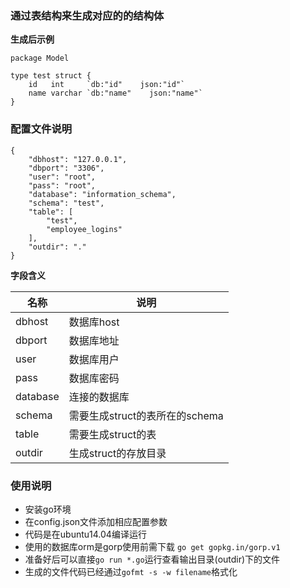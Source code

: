 ### 通过表结构来生成对应的的结构体


**生成后示例**

```
package Model

type test struct {
	id   int     `db:"id"    json:"id"`
	name varchar `db:"name"    json:"name"`
}

```


### 配置文件说明
```
{
    "dbhost": "127.0.0.1",
    "dbport": "3306",
    "user": "root",
    "pass": "root",
    "database": "information_schema",
    "schema": "test",
    "table": [
        "test",
        "employee_logins"
    ],
    "outdir": "."
}
```

**字段含义**

名称|说明|
--- | --- |
dbhost| 数据库host|
dbport| 数据库地址|
user| 数据库用户|
pass| 数据库密码|
database| 连接的数据库|
schema| 需要生成struct的表所在的schema|
table| 需要生成struct的表|
outdir| 生成struct的存放目录|


### 使用说明
- 安装go环境
- 在config.json文件添加相应配置参数
- 代码是在ubuntu14.04编译运行
- 使用的数据库orm是gorp使用前需下载 `go get gopkg.in/gorp.v1`
- 准备好后可以直接`go run *.go`运行查看输出目录(outdir)下的文件
- 生成的文件代码已经通过`gofmt -s -w filename`格式化




